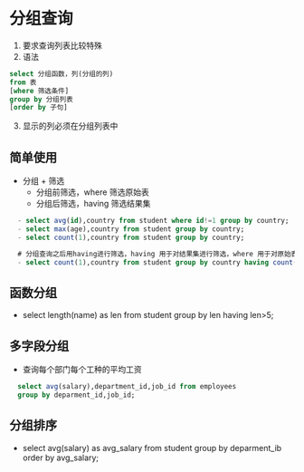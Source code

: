# 分组查询
  1. 要求查询列表比较特殊
  2. 语法
  ```sql
  select 分组函数，列(分组的列)
  from 表
  [where 筛选条件]
  group by 分组列表
  [order by 子句]
  ```
  3. 显示的列必须在分组列表中
  
## 简单使用
  - 分组 + 筛选
    - 分组前筛选，where 筛选原始表
    - 分组后筛选，having 筛选结果集
```sql
  - select avg(id),country from student where id!=1 group by country;
  - select max(age),country from student group by country;
  - select count(1),country from student group by country;

  # 分组查询之后用having进行筛选，having 用于对结果集进行筛选，where 用于对原始表进行筛选
  - select count(1),country from student group by country having count(1)>2;
```

## 函数分组
  - select length(name) as len from student group by len having len>5;

## 多字段分组
  - 查询每个部门每个工种的平均工资
  ```sql
    select avg(salary),department_id,job_id from employees
    group by deparment_id,job_id;
  ```

## 分组排序
  - select avg(salary) as avg_salary from student group by deparment_ib order by avg_salary;